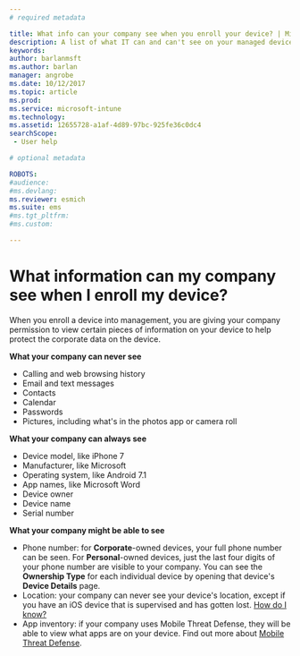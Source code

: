 ```yaml
---
# required metadata

title: What info can your company see when you enroll your device? | Microsoft Docs
description: A list of what IT can and can't see on your managed device.
keywords:
author: barlanmsft
ms.author: barlan
manager: angrobe
ms.date: 10/12/2017
ms.topic: article
ms.prod:
ms.service: microsoft-intune
ms.technology:
ms.assetid: 12655728-a1af-4d89-97bc-925fe36c0dc4
searchScope:
 - User help

# optional metadata

ROBOTS:  
#audience:
#ms.devlang:
ms.reviewer: esmich
ms.suite: ems
#ms.tgt_pltfrm:
#ms.custom:

---
```


# What information can my company see when I enroll my device?

When you enroll a device into management, you are giving your company permission to view certain pieces of information on your device to help protect the corporate data on the device.

**What your company can never see**

- Calling and web browsing history
- Email and text messages
- Contacts
- Calendar
-	Passwords
- Pictures, including what's in the photos app or camera roll

**What your company can always see**

- Device model, like iPhone 7
- Manufacturer, like Microsoft
- Operating system, like Android 7.1
- App names, like Microsoft Word
- Device owner
- Device name
- Serial number

**What your company might be able to see**

-  Phone number: for **Corporate**-owned devices, your full phone number can be seen. For **Personal**-owned devices, just the last four digits of your phone number are visible to your company. You can see the **Ownership Type** for each individual device  by opening that device's **Device Details** page.
-  Location: your company can never see your device's location, except if you have an iOS device that is supervised and has gotten lost. [How do I know?](https://go.microsoft.com/fwlink/?linkid=853816)
- App inventory: if your company uses Mobile Threat Defense, they will be able to view what apps are on your device. Find out more about [Mobile Threat Defense](you-are-prompted-to-install-mtd-ios.md).
